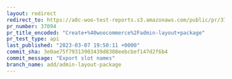 ```yaml
---
layout: redirect
redirect_to: https://a8c-woo-test-reports.s3.amazonaws.com/public/pr/37094/api/index.html
pr_number: 37094
pr_title_encoded: "Create+%40woocommerce%2Fadmin-layout+package"
pr_test_type: api
last_published: "2023-03-07 19:50:11 +0000"
commit_sha: 3e0ae75f79313903439d8308eebcbef147d2f6b4
commit_message: "Export slot names"
branch_name: add/admin-layout-package
---
```

